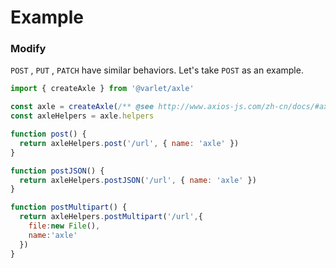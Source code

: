 # Example

### Modify

`POST` , `PUT` , `PATCH` have similar behaviors. Let's take `POST` as an example.

```js
import { createAxle } from '@varlet/axle'

const axle = createAxle(/** @see http://www.axios-js.com/zh-cn/docs/#axios-create-config **/)
const axleHelpers = axle.helpers

function post() {
  return axleHelpers.post('/url', { name: 'axle' })
}

function postJSON() {
  return axleHelpers.postJSON('/url', { name: 'axle' })
}

function postMultipart() {
  return axleHelpers.postMultipart('/url',{
    file:new File(),
    name:'axle'
  })
}
```